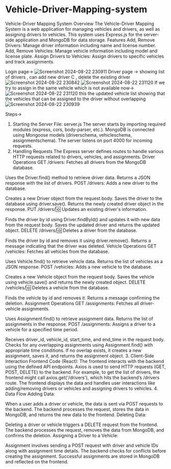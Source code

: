 # Vehicle-Driver-Mapping-system
Vehicle-Driver Mapping System
Overview
The Vehicle-Driver Mapping System is a web application for managing vehicles and drivers, as well as assigning drivers to vehicles. This system uses Express.js for the server-side application and MongoDB for data storage.
Features
Add, Remove Drivers: Manage driver information including name and license number.
Add, Remove Vehicles: Manage vehicle information including model and license plate.
Assign Drivers to Vehicles: Assign drivers to specific vehicles and track assignments.

Login page->
![Screenshot 2024-08-22 230911](https://github.com/user-attachments/assets/403fa4b5-2fc6-4d81-8314-9a140f817502)
Driver page -> showing list of drivers , can add new driver C , delete the existing driver
![Screenshot 2024-08-22 230842](https://github.com/user-attachments/assets/8185e263-5417-4974-90b9-1fdf3ac291d6)
![Screenshot 2024-08-22 231120](https://github.com/user-attachments/assets/0c0ee2ec-fbb5-451f-b013-555c828f282d)
If we try to assign in the same vehicle which is not available now->
![Screenshot 2024-08-22 231120](https://github.com/user-attachments/assets/8f018f5d-44cd-4ff8-94fb-e493856a0f18)
this the updated vehicle list showing that the vehicles that can be assigned to the driver without overlapping
![Screenshot 2024-08-22 230939](https://github.com/user-attachments/assets/125590ea-5f3a-462d-9b65-4cf4fbf69ce0)




Steps->
1. Starting the Server
File: server.js
The server starts by importing required modules (express, cors, body-parser, etc.).
MongoDB is connected using Mongoose models (driverschema, vehicleschema, assignmentschema).
The server listens on port 4000 for incoming requests.
2. Handling Requests
The Express server defines routes to handle various HTTP requests related to drivers, vehicles, and assignments.
Driver Operations
GET /drivers: Fetches all drivers from the MongoDB database.

Uses the Driver.find() method to retrieve driver data.
Returns a JSON response with the list of drivers.
POST /drivers: Adds a new driver to the database.

Creates a new Driver object from the request body.
Saves the driver to the database using driver.save().
Returns the newly created driver object in the response.
PUT /drivers/:id: Updates an existing driver's information.

Finds the driver by id using Driver.findById() and updates it with new data from the request body.
Saves the updated driver and returns the updated object.
DELETE /drivers/:id: Deletes a driver from the database.

Finds the driver by id and removes it using driver.remove().
Returns a message indicating that the driver was deleted.
Vehicle Operations
GET /vehicles: Fetches all vehicles from the database.

Uses Vehicle.find() to retrieve vehicle data.
Returns the list of vehicles as a JSON response.
POST /vehicles: Adds a new vehicle to the database.

Creates a new Vehicle object from the request body.
Saves the vehicle using vehicle.save() and returns the newly created object.
DELETE /vehicles/:id: Deletes a vehicle from the database.

Finds the vehicle by id and removes it.
Returns a message confirming the deletion.
Assignment Operations
GET /assignments: Fetches all driver-vehicle assignments.

Uses Assignment.find() to retrieve assignment data.
Returns the list of assignments in the response.
POST /assignments: Assigns a driver to a vehicle for a specified time period.

Receives driver_id, vehicle_id, start_time, and end_time in the request body.
Checks for any overlapping assignments using Assignment.find() with appropriate time conditions.
If no overlap exists, it creates a new assignment, saves it, and returns the assignment object.
3. Client-Side Interaction
Frontend Code (React):
The frontend interacts with the backend using the defined API endpoints.
Axios is used to send HTTP requests (GET, POST, DELETE) to the backend.
For example, to get the list of drivers, the frontend might call axios.get('/drivers'), which hits the backend’s /drivers route.
The frontend displays the data and handles user interactions like adding/removing drivers or vehicles and assigning drivers to vehicles.
4. Data Flow
Adding Data:

When a user adds a driver or vehicle, the data is sent via POST requests to the backend.
The backend processes the request, stores the data in MongoDB, and returns the new data to the frontend.
Deleting Data:

Deleting a driver or vehicle triggers a DELETE request from the frontend.
The backend processes the request, removes the data from MongoDB, and confirms the deletion.
Assigning a Driver to a Vehicle:

Assignment involves sending a POST request with driver and vehicle IDs along with assignment time details.
The backend checks for conflicts before creating the assignment.
Successful assignments are stored in MongoDB and reflected on the frontend.
